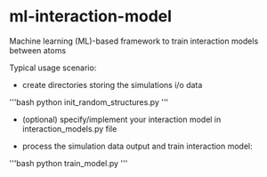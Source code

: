 # ml-interaction-model
Machine learning (ML)-based framework to train interaction models between atoms

Typical usage scenario:

- create directories storing the simulations i/o data

'''bash
python init_random_structures.py
'''

- (optional) specify/implement your interaction model in interaction_models.py file

- process the simulation data output and train interaction model:

'''bash
python train_model.py
'''
